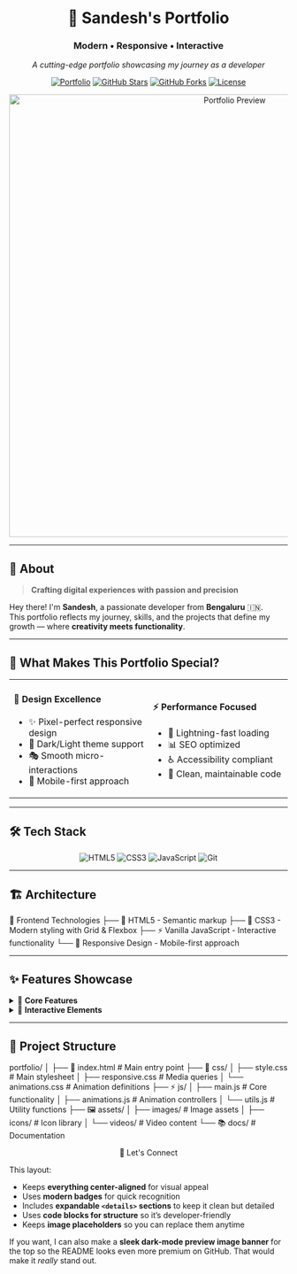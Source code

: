 <div align="center">

# 🚀 Sandesh's Portfolio
### Modern • Responsive • Interactive

*A cutting-edge portfolio showcasing my journey as a developer*

[![Portfolio](https://img.shields.io/badge/Portfolio-Live-brightgreen?style=for-the-badge&logo=vercel)](https://iamsandeshk.github.io/portfolio)
[![GitHub Stars](https://img.shields.io/github/stars/iamsandeshk/portfolio?style=for-the-badge&logo=github)](https://github.com/iamsandeshk/portfolio/stargazers)
[![GitHub Forks](https://img.shields.io/github/forks/iamsandeshk/portfolio?style=for-the-badge&logo=github)](https://github.com/iamsandeshk/portfolio/network/members)
[![License](https://img.shields.io/github/license/iamsandeshk/portfolio?style=for-the-badge)](LICENSE)

<img src="https://user-images.githubusercontent.com/placeholder/portfolio-preview.png" alt="Portfolio Preview" width="800"/>

</div>

---

## 🎯 About

> **Crafting digital experiences with passion and precision**

Hey there! I'm **Sandesh**, a passionate developer from **Bengaluru** 🇮🇳.  
This portfolio reflects my journey, skills, and the projects that define my growth — where **creativity meets functionality**.

---

## 🌟 What Makes This Portfolio Special?

<table>
<tr>
<td width="50%">

#### 🎨 **Design Excellence**
- ✨ Pixel-perfect responsive design
- 🌙 Dark/Light theme support
- 🎭 Smooth micro-interactions
- 📱 Mobile-first approach

</td>
<td width="50%">

#### ⚡ **Performance Focused**
- 🚀 Lightning-fast loading
- 📊 SEO optimized
- ♿ Accessibility compliant
- 🔧 Clean, maintainable code

</td>
</tr>
</table>

---

## 🛠️ Tech Stack

<div align="center">

![HTML5](https://img.shields.io/badge/HTML5-E34F26?style=for-the-badge&logo=html5&logoColor=white)
![CSS3](https://img.shields.io/badge/CSS3-1572B6?style=for-the-badge&logo=css3&logoColor=white)
![JavaScript](https://img.shields.io/badge/JavaScript-F7DF1E?style=for-the-badge&logo=javascript&logoColor=black)
![Git](https://img.shields.io/badge/Git-F05032?style=for-the-badge&logo=git&logoColor=white)

</div>

---

## 🏗️ Architecture

🎨 Frontend Technologies
├── 📄 HTML5 - Semantic markup
├── 🎨 CSS3 - Modern styling with Grid & Flexbox
├── ⚡ Vanilla JavaScript - Interactive functionality
└── 📱 Responsive Design - Mobile-first approach


---

## ✨ Features Showcase

<details>
<summary>🎯 <strong>Core Features</strong></summary>

### 🌟 Visual Excellence
- Responsive grid layout
- Interactive animations
- Modern typography
- Strategic color scheme

### ⚙️ Technical Features
- Performance optimized
- Cross-browser compatible
- SEO friendly
- WCAG accessibility compliant

</details>

<details>
<summary>🚀 <strong>Interactive Elements</strong></summary>

- Smooth scrolling navigation
- Parallax effects for depth
- Hover animations for engagement
- Touch gestures for mobile
- Loading animations for feedback

</details>

---

## 📁 Project Structure

portfolio/
│
├── 📄 index.html # Main entry point
├── 🎨 css/
│ ├── style.css # Main stylesheet
│ ├── responsive.css # Media queries
│ └── animations.css # Animation definitions
├── ⚡ js/
│ ├── main.js # Core functionality
│ ├── animations.js # Animation controllers
│ └── utils.js # Utility functions
├── 🖼️ assets/
│ ├── images/ # Image assets
│ ├── icons/ # Icon library
│ └── videos/ # Video content
└── 📚 docs/ # Documentation

<div align="center">
📌 Let's Connect

</div>


This layout:
- Keeps **everything center-aligned** for visual appeal  
- Uses **modern badges** for quick recognition  
- Includes **expandable `<details>` sections** to keep it clean but detailed  
- Uses **code blocks for structure** so it’s developer-friendly  
- Keeps **image placeholders** so you can replace them anytime  

If you want, I can also make a **sleek dark-mode preview image banner** for the top so the README looks even more premium on GitHub. That would make it *really* stand out.
